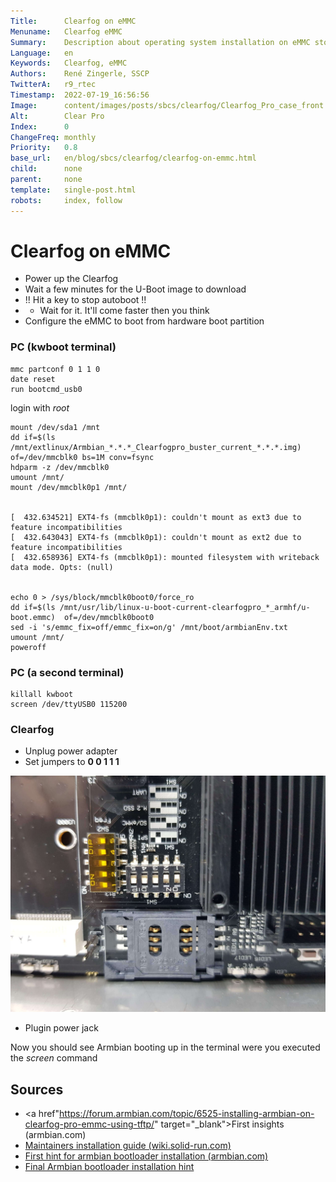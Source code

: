 ```yaml
---
Title:      Clearfog on eMMC
Menuname:   Clearfog eMMC
Summary:    Description about operating system installation on eMMC storage
Language:   en
Keywords:   Clearfog, eMMC
Authors:    René Zingerle, SSCP
TwitterA:   r9_rtec
Timestamp:  2022-07-19_16:56:56
Image:      content/images/posts/sbcs/clearfog/Clearfog_Pro_case_front.png
Alt:        Clear Pro
Index:      0
ChangeFreq: monthly
Priority:   0.8
base_url:   en/blog/sbcs/clearfog/clearfog-on-emmc.html
child:      none
parent:     none
template:   single-post.html
robots:     index, follow
---
```


# Clearfog on eMMC

- Power up the Clearfog
- Wait a few minutes for the U-Boot image to download
- !! Hit a key to stop autoboot !!
- - Wait for it. It'll come faster then you think
- Configure the eMMC to boot from hardware boot partition

### PC (kwboot terminal)

    mmc partconf 0 1 1 0
    date reset
    run bootcmd_usb0

login with _root_

    mount /dev/sda1 /mnt
    dd if=$(ls /mnt/extlinux/Armbian_*.*.*_Clearfogpro_buster_current_*.*.*.img)  of=/dev/mmcblk0 bs=1M conv=fsync
    hdparm -z /dev/mmcblk0
    umount /mnt/
    mount /dev/mmcblk0p1 /mnt/


    [  432.634521] EXT4-fs (mmcblk0p1): couldn't mount as ext3 due to feature incompatibilities
    [  432.643043] EXT4-fs (mmcblk0p1): couldn't mount as ext2 due to feature incompatibilities
    [  432.658936] EXT4-fs (mmcblk0p1): mounted filesystem with writeback data mode. Opts: (null)


    echo 0 > /sys/block/mmcblk0boot0/force_ro
    dd if=$(ls /mnt/usr/lib/linux-u-boot-current-clearfogpro_*_armhf/u-boot.emmc)  of=/dev/mmcblk0boot0
    sed -i 's/emmc_fix=off/emmc_fix=on/g' /mnt/boot/armbianEnv.txt
    umount /mnt/
    poweroff

### PC (a second terminal)

    killall kwboot
    screen /dev/ttyUSB0 115200

### Clearfog

- Unplug power adapter
- Set jumpers to **0 0 1 1 1**

![Jumper eMMC](content/images/posts/sbcs/clearfog/Clearfog_Jumper_eMMC.jpg "Jumper eMMC")

- Plugin power jack

Now you should see Armbian booting up in the terminal were you executed the _screen_ command


## Sources
- <a href"https://forum.armbian.com/topic/6525-installing-armbian-on-clearfog-pro-emmc-using-tftp/" target="_blank">First insights (armbian.com)</a>
- <a href="https://wiki.solid-run.com/doku.php?id=products:a38x:software:os:debian" target="_blank">Maintainers installation guide (wiki.solid-run.com)</a>
- <a href="https://forum.armbian.com/topic/5868-clearfog-base-with-emmc-first-boot-tutorial/" target="_blanc">First hint for armbian bootloader installation (armbian.com)</a>
- <a href="https://github.com/nightseas/arm_applications/blob/master/doc/getting_started_with_clearfog_base.md#boot-from-usb-disk----download-armbian-to-emmc" target="_blank">Final Armbian bootloader installation hint</a>
